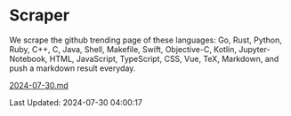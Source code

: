 # Scraper

We scrape the github trending page of these languages: Go, Rust, Python, Ruby, C++, C, Java, Shell, Makefile, Swift, Objective-C, Kotlin, Jupyter-Notebook, HTML, JavaScript, TypeScript, CSS, Vue, TeX, Markdown, and push a markdown result everyday.

[2024-07-30.md](https://github.com/yangwenmai/github-trending-backup/blob/master/2024-07-30.md)

Last Updated: 2024-07-30 04:00:17
